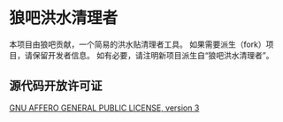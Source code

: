 狼吧洪水清理者
===============
本项目由狼吧贡献，一个简易的洪水贴清理者工具。
如果需要派生（fork）项目，请保留开发者信息。
如有必要，请注明新项目派生自“狼吧洪水清理者”。

源代码开放许可证
------------------------
[GNU AFFERO GENERAL PUBLIC LICENSE, version 3](http://www.gnu.org/licenses/agpl-3.0.html)
